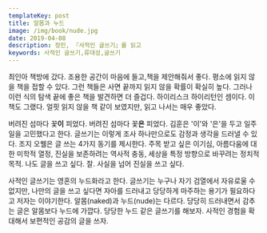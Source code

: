 ```yaml
---
templateKey: post
title: 알몸과 누드
image: /img/book/nude.jpg
date: 2019-04-08
description: 정민, 『사적인 글쓰기』를 읽고
keywords: 사적인 글쓰기,류대성,글쓰기
---
```


최인아 책방에 갔다. 조용한 공간이 마음에 들고,책을 제안해줘서 좋다. 평소에 읽지 않을 책을 접할 수 있다. 그런 책들은 사면 끝까지 읽지 않을 확률이 확실히 높다. 그러나 이런 식의 탐색 끝에 좋은 책을 발견하면 더 즐겁다. 하이리스크 하이리턴인 셈이다. 이 책도 그랬다. 얼핏 읽지 않을 책 같이 보였지만, 읽고 나서는 매우 좋았다.

버려진 섬마다 꽃**이** 피었다. 버려진 섬마다 꽃**은** 피었다. 김훈은 '이'와 '은'을 두고 일주일을 고민했다고 한다. 글쓰기는 이렇게 조사 하나만으로도 감정과 생각을 드러낼 수 있다. 조지 오웰은 글 쓰는 4가지 동기를 제시한다. 주목 받고 싶은 이기심, 아름다움에 대한 미학적 열정, 진실을 보존하려는 역사적 충동, 세상을 특정 방향으로 바꾸려는 정치적 목적. 나도 글을 쓰고 싶다. 잘. 사실을 넘어 진실을 쓰고 싶다.

사적인 글쓰기는 영혼의 누드화라고 한다. 글쓰기는 누구나 자기 검열에서 자유로울 수 없지만, 나만의 글을 쓰고 싶다면 자아를 드러내고 당당하게 마주하는 용기가 필요하다고 저자는 이야기한다. 알몸(naked)과 누드(nude)는 다르다. 당당히 드러내면서 감추는 글은 알몸보다 누드에 가깝다. 당당한 누드 같은 글쓰기를 해보자. 사적인 경험을 확대해서 보편적인 공감의 글을 쓰자.